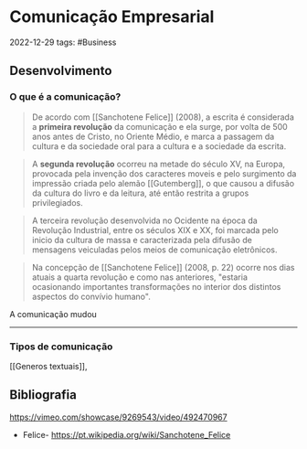 # Comunicação Empresarial
2022-12-29
tags: #Business

## Desenvolvimento

### O que é a comunicação? 

> De acordo com [[Sanchotene Felice]] (2008), a escrita é considerada a **primeira revolução** da comunicação e ela surge, por volta de 500 anos antes de Cristo, no Oriente Médio, e marca a passagem da cultura e da sociedade oral para a cultura e a sociedade da escrita.

> A **segunda revolução** ocorreu na metade do século XV, na Europa, provocada pela invenção dos caracteres moveis e pelo surgimento da impressão criada pelo alemão [[Gutemberg]], o que causou a difusão da cultura do livro e da leitura, até então restrita a grupos privilegiados.

> A terceira revolução desenvolvida no Ocidente na época da Revolução Industrial, entre os séculos XIX e XX, foi marcada pelo inicio da cultura de massa e caracterizada pela difusão de mensagens veiculadas pelos meios de comunicação eletrônicos.

> Na concepção de [[Sanchotene Felice]] (2008, p. 22) ocorre nos dias atuais a quarta revolução e como nas anteriores, "estaria ocasionando importantes transformações no interior dos distintos aspectos do convívio humano".

A comunicação mudou

-----------------------------------------------

### Tipos de comunicação

[[Generos textuais]], 


## Bibliografia

https://vimeo.com/showcase/9269543/video/492470967

* Felice- https://pt.wikipedia.org/wiki/Sanchotene_Felice

